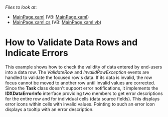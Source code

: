 <!-- default file list -->
*Files to look at*:

* [MainPage.xaml](./CS/ValidatingDataRows/MainPage.xaml) (VB: [MainPage.xaml](./VB/ValidatingDataRows/MainPage.xaml))
* [MainPage.xaml.cs](./CS/ValidatingDataRows/MainPage.xaml.cs) (VB: [MainPage.xaml.vb](./VB/ValidatingDataRows/MainPage.xaml.vb))
<!-- default file list end -->
# How to Validate Data Rows and Indicate Errors


<p>This example shows how to check the validity of data entered by end-users into a data row. The <i>ValidateRow</i> and <i>InvalidRowException</i> events are handled to validate the focused row's data. If its data is invalid, the row focus cannot be moved to another row until invalid values are corrected.<br />
Since the <strong>Task</strong> class doesn't support error notifications, it implements the <strong>IDXDataErrorInfo</strong> interface providing two members to get error descriptions for the entire row and for individual cells (data source fields). This displays error icons within cells with invalid values. Pointing to such an error icon displays a tooltip with an error description.<br />
 </p>

<br/>



